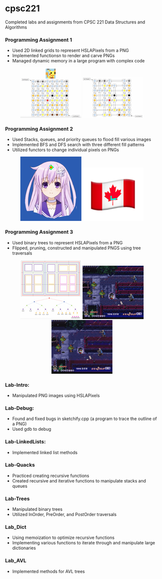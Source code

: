 # cpsc221
Completed labs and assignments from CPSC 221 Data Structures and Algorithms

### Programming Assignment 1 ###
- Used 2D linked grids to represent HSLAPixels from a PNG
- Implemented functionsn to render and carve PNGs
- Managed dynamic memory in a large program with complex code
<p align="middle">
  <img src="pa_images/pa1-construct.png" width="200" />
  <img src="pa_images/pa1-carving.png" width="200" />
</p>

### Programming Assignment 2 ###
- Used Stacks, queues, and priority queues to flood fill various images
- Implemented BFS and DFS search with three different fill patterns
- Utilized functors to change individual pixels on PNGs
<p align="middle">
  <img src="pa_images/pa2-floodfill.gif" width="200" /> 
  <img src="pa_images/pa2-floodfill2.gif" width="200" />
</p>

### Programming Assignment 3 ###
- Used binary trees to represent HSLAPixels from a PNG
- Flipped, pruning, constructed and manipulated PNGS using tree traversals
<p align="middle">
  <img src="pa_images/pa3-ptree.png" width="200" /> 
  <img src="pa_images/pa3-orig.png" width="200" /> 
  <img src="pa_images/pa3-pruned.png" width="200" />
</p>

### Lab-Intro: ###
- Manipulated PNG images using HSLAPixels

### Lab-Debug: ###
- Found and fixed bugs in sketchify.cpp (a program to trace the outline of a PNG)
- Used gdb to debug

### Lab-LinkedLists: ###
- Implemented linked list methods

### Lab-Quacks ###
- Practiced creating recursive functions
- Created recursive and iterative functions to manipulate stacks and queues

### Lab-Trees ###
- Manipulated binary trees
- Utilized InOrder, PreOrder, and PostOrder traversals

### Lab_Dict ###
- Using memoization to optimize recursive functions
- Implementing various functions to iterate through and manipulate large dictionaries

### Lab_AVL ###
- Implemented methods for AVL trees
